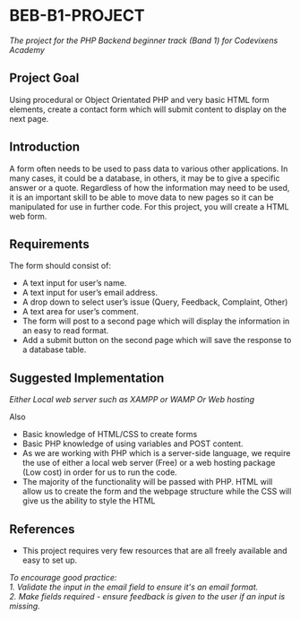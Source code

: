 # BEB-B1-PROJECT
*The project for the PHP Backend beginner track (Band 1) for Codevixens Academy*

## Project Goal 
Using procedural or Object Orientated PHP and very basic HTML form elements, create a contact form which will submit content to display on the next page.

## Introduction
A form often needs to be used to pass data to various other applications. In many cases, it could be a database, in others, it may be to give a specific answer or a quote. Regardless of how the information may need to be used, it is an important skill to be able to move data to new pages so it can be manipulated for use in further code. For this project, you will create a HTML web form.

## Requirements
The form should consist of:

- A text input for user’s name.
- A text input for user’s email address.
- A drop down to select user’s issue (Query, Feedback, Complaint, Other)
- A text area for user’s comment.
- The form will post to a second page which will display the information in an easy to read format.
- Add a submit button on the second page which will save the response to a database table.

## Suggested Implementation
*Either Local web server such as XAMPP or WAMP Or Web hosting*

Also
- Basic knowledge of HTML/CSS to create forms
- Basic PHP knowledge of using variables and POST content.
- As we are working with PHP which is a server-side language, we require the use of either a local web server (Free) or a web hosting package (Low cost) in order for us to run the code.
- The majority of the functionality will be passed with PHP. HTML will allow us to create the form and the webpage structure while the CSS will give us the ability to style the HTML

## References
- This project requires very few resources that are all freely available and easy to set up.

*To encourage good practice:* \
*1. Validate the input in the email field to ensure it's an email format.*\
*2. Make fields required - ensure feedback is given to the user if an input is missing.*
